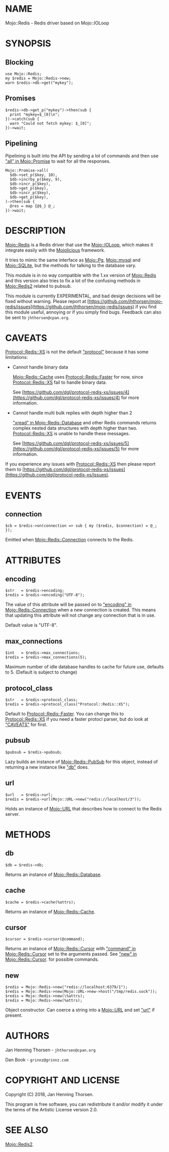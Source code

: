 # NAME

Mojo::Redis - Redis driver based on Mojo::IOLoop

# SYNOPSIS

## Blocking

    use Mojo::Redis;
    my $redis = Mojo::Redis->new;
    warn $redis->db->get("mykey");

## Promises

    $redis->db->get_p("mykey")->then(sub {
      print "mykey=$_[0]\n";
    })->catch(sub {
      warn "Could not fetch mykey: $_[0]";
    })->wait;

## Pipelining

Pipelining is built into the API by sending a lot of commands and then use
["all" in Mojo::Promise](https://metacpan.org/pod/Mojo::Promise#all) to wait for all the responses.

    Mojo::Promise->all(
      $db->set_p($key, 10),
      $db->incrby_p($key, 9),
      $db->incr_p($key),
      $db->get_p($key),
      $db->incr_p($key),
      $db->get_p($key),
    )->then(sub {
      @res = map {@$_} @_;
    })->wait;

# DESCRIPTION

[Mojo::Redis](https://metacpan.org/pod/Mojo::Redis) is a Redis driver that use the [Mojo::IOLoop](https://metacpan.org/pod/Mojo::IOLoop), which makes it
integrate easily with the [Mojolicious](https://metacpan.org/pod/Mojolicious) framework.

It tries to mimic the same interface as [Mojo::Pg](https://metacpan.org/pod/Mojo::Pg), [Mojo::mysql](https://metacpan.org/pod/Mojo::mysql) and
[Mojo::SQLite](https://metacpan.org/pod/Mojo::SQLite), but the methods for talking to the database vary.

This module is in no way compatible with the 1.xx version of [Mojo::Redis](https://metacpan.org/pod/Mojo::Redis)
and this version also tries to fix a lot of the confusing methods in
[Mojo::Redis2](https://metacpan.org/pod/Mojo::Redis2) related to pubsub.

This module is currently EXPERIMENTAL, and bad design decisions will be fixed
without warning. Please report at
[https://github.com/jhthorsen/mojo-redis/issues](https://github.com/jhthorsen/mojo-redis/issues) if you find this module
useful, annoying or if you simply find bugs. Feedback can also be sent to
`jhthorsen@cpan.org`.

# CAVEATS

[Protocol::Redis::XS](https://metacpan.org/pod/Protocol::Redis::XS) is not the default ["protocol"](#protocol) because it has some
limitations:

- Cannot handle binary data

    [Mojo::Redis::Cache](https://metacpan.org/pod/Mojo::Redis::Cache) uses [Protocol::Redis::Faster](https://metacpan.org/pod/Protocol::Redis::Faster) for now, since
    [Protocol::Redis::XS](https://metacpan.org/pod/Protocol::Redis::XS) fail to handle binary data.

    See [https://github.com/dgl/protocol-redis-xs/issues/4](https://github.com/dgl/protocol-redis-xs/issues/4) for more information.

- Cannot handle multi bulk replies with depth higher than 2

    ["xread" in Mojo::Redis::Database](https://metacpan.org/pod/Mojo::Redis::Database#xread) and other Redis commands returns complex nested
    data structures with depth higher than two. [Protocol::Redis::XS](https://metacpan.org/pod/Protocol::Redis::XS) is unable to
    handle these messages.

    See [https://github.com/dgl/protocol-redis-xs/issues/5](https://github.com/dgl/protocol-redis-xs/issues/5) for more information.

If you experience any issues with [Protocol::Redis::XS](https://metacpan.org/pod/Protocol::Redis::XS) then please report
them to [https://github.com/dgl/protocol-redis-xs/issues](https://github.com/dgl/protocol-redis-xs/issues).

# EVENTS

## connection

    $cb = $redis->on(connection => sub { my ($redis, $connection) = @_; });

Emitted when [Mojo::Redis::Connection](https://metacpan.org/pod/Mojo::Redis::Connection) connects to the Redis.

# ATTRIBUTES

## encoding

    $str   = $redis->encoding;
    $redis = $redis->encoding("UTF-8");

The value of this attribute will be passed on to
["encoding" in Mojo::Redis::Connection](https://metacpan.org/pod/Mojo::Redis::Connection#encoding) when a new connection is created. This
means that updating this attribute will not change any connection that is
in use.

Default value is "UTF-8".

## max\_connections

    $int   = $redis->max_connections;
    $redis = $redis->max_connections(5);

Maximum number of idle database handles to cache for future use, defaults to
5\. (Default is subject to change)

## protocol\_class

    $str   = $redis->protocol_class;
    $redis = $redis->protocol_class("Protocol::Redis::XS");

Default to [Protocol::Redis::Faster](https://metacpan.org/pod/Protocol::Redis::Faster). You can change this to
[Protocol::Redis::XS](https://metacpan.org/pod/Protocol::Redis::XS) if you need a faster protocl parser, but do look at
["CAVEATS"](#caveats) for first.

## pubsub

    $pubsub = $redis->pubsub;

Lazy builds an instance of [Mojo::Redis::PubSub](https://metacpan.org/pod/Mojo::Redis::PubSub) for this object, instead of
returning a new instance like ["db"](#db) does.

## url

    $url   = $redis->url;
    $redis = $redis->url(Mojo::URL->new("redis://localhost/3"));

Holds an instance of [Mojo::URL](https://metacpan.org/pod/Mojo::URL) that describes how to connect to the Redis server.

# METHODS

## db

    $db = $redis->db;

Returns an instance of [Mojo::Redis::Database](https://metacpan.org/pod/Mojo::Redis::Database).

## cache

    $cache = $redis->cache(%attrs);

Returns an instance of [Mojo::Redis::Cache](https://metacpan.org/pod/Mojo::Redis::Cache).

## cursor

    $cursor = $redis->cursor(@command);

Returns an instance of [Mojo::Redis::Cursor](https://metacpan.org/pod/Mojo::Redis::Cursor) with
["command" in Mojo::Redis::Cursor](https://metacpan.org/pod/Mojo::Redis::Cursor#command) set to the arguments passed. See
["new" in Mojo::Redis::Cursor](https://metacpan.org/pod/Mojo::Redis::Cursor#new). for possible commands.

## new

    $redis = Mojo::Redis->new("redis://localhost:6379/1");
    $redis = Mojo::Redis->new(Mojo::URL->new->host("/tmp/redis.sock"));
    $redis = Mojo::Redis->new(\%attrs);
    $redis = Mojo::Redis->new(%attrs);

Object constructor. Can coerce a string into a [Mojo::URL](https://metacpan.org/pod/Mojo::URL) and set ["url"](#url)
if present.

# AUTHORS

Jan Henning Thorsen - `jhthorsen@cpan.org`

Dan Book - `grinnz@grinnz.com`

# COPYRIGHT AND LICENSE

Copyright (C) 2018, Jan Henning Thorsen.

This program is free software, you can redistribute it and/or modify it under
the terms of the Artistic License version 2.0.

# SEE ALSO

[Mojo::Redis2](https://metacpan.org/pod/Mojo::Redis2).
